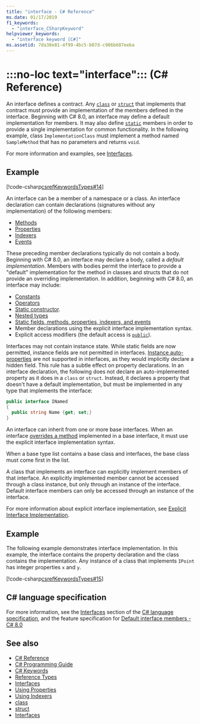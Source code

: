 ```yaml
---
title: "interface - C# Reference"
ms.date: 01/17/2019
f1_keywords: 
  - "interface_CSharpKeyword"
helpviewer_keywords: 
  - "interface keyword [C#]"
ms.assetid: 7da38e81-4f99-4bc5-b07d-c986b687eeba
---
```

# :::no-loc text="interface"::: (C# Reference)

An interface defines a contract. Any [`class`](class.md) or [`struct`](struct.md) that implements that contract must provide an implementation of the members defined in the interface. Beginning with C# 8.0, an interface may define a default implementation for members. It may also define [`static`](static.md) members in order to provide a single implementation for common functionality. In the following example, class `ImplementationClass` must implement a method named `SampleMethod` that has no parameters and returns `void`.

For more information and examples, see [Interfaces](../../programming-guide/interfaces/index.md).

## Example

[!code-csharp[csrefKeywordsTypes#14](~/samples/snippets/csharp/VS_Snippets_VBCSharp/csrefKeywordsTypes/CS/keywordsTypes.cs#14)]

An interface can be a member of a namespace or a class. An interface declaration can contain declarations (signatures without any implementation) of the following members:

- [Methods](../../programming-guide/classes-and-structs/methods.md)
- [Properties](../../programming-guide/classes-and-structs/using-properties.md)
- [Indexers](../../programming-guide/indexers/using-indexers.md)
- [Events](event.md)

These preceding member declarations typically do not contain a body. Beginning with C# 8.0, an interface may declare a body, called a *default implementation*. Members with bodies permit the interface to provide a "default" implementation for the method in classes and structs that do not provide an overriding implementation. In addition, beginning with C# 8.0, an interface may include:

- [Constants](const.md)
- [Operators](../operators/operator-overloading.md)
- [Static constructor](../../programming-guide/classes-and-structs/constructors.md#static-constructors).
- [Nested types](../../programming-guide/classes-and-structs/nested-types.md)
- [Static fields, methods, properties, indexers, and events](static.md)
- Member declarations using the explicit interface implementation syntax.
- Explicit access modifiers (the default access is [`public`](access-modifiers.md)).

Interfaces may not contain instance state. While static fields are now permitted, instance fields are not permitted in interfaces. [Instance auto-properties](../../programming-guide/classes-and-structs/auto-implemented-properties.md) are not supported in interfaces, as they would implicitly declare a hidden field. This rule has a subtle effect on property declarations. In an interface declaration, the following does not declare an auto-implemented property as it does in a `class` or `struct`. Instead, it declares a property that doesn't have a default implementation, but must be implemented in any type that implements the interface:

```csharp
public interface INamed
{
  public string Name {get; set;}
}
```

An interface can inherit from one or more base interfaces. When an interface [overrides a method](override.md) implemented in a base interface, it must use the explicit interface implementation syntax.

When a base type list contains a base class and interfaces, the base class must come first in the list.

A class that implements an interface can explicitly implement members of that interface. An explicitly implemented member cannot be accessed through a class instance, but only through an instance of the interface. Default interface members can only be accessed through an instance of the interface.

For more information about explicit interface implementation, see [Explicit Interface Implementation](../../programming-guide/interfaces/explicit-interface-implementation.md).

## Example

The following example demonstrates interface implementation. In this example, the interface contains the property declaration and the class contains the implementation. Any instance of a class that implements `IPoint` has integer properties `x` and `y`.

[!code-csharp[csrefKeywordsTypes#15](~/samples/snippets/csharp/VS_Snippets_VBCSharp/csrefKeywordsTypes/CS/keywordsTypes.cs#15)]

## C# language specification

For more information, see the [Interfaces](~/_csharplang/spec/interfaces.md) section of the [C# language specification](~/_csharplang/spec/introduction.md), and the feature specification for [Default interface members - C# 8.0](~/_csharplang/proposals/csharp-8.0/default-interface-methods.md)

## See also

- [C# Reference](../index.md)
- [C# Programming Guide](../../programming-guide/index.md)
- [C# Keywords](index.md)
- [Reference Types](reference-types.md)
- [Interfaces](../../programming-guide/interfaces/index.md)
- [Using Properties](../../programming-guide/classes-and-structs/using-properties.md)
- [Using Indexers](../../programming-guide/indexers/using-indexers.md)
- [class](class.md)
- [struct](struct.md)
- [Interfaces](../../programming-guide/interfaces/index.md)
